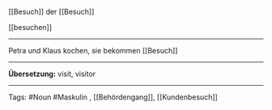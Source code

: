 [[Besuch]]
der [[Besuch]]

[[besuchen]]

---
Petra und Klaus kochen, sie bekommen [[Besuch]]

---

**Übersetzung:** visit, visitor

---

Tags:
#Noun
#Maskulin , [[Behördengang]], [[Kundenbesuch]]